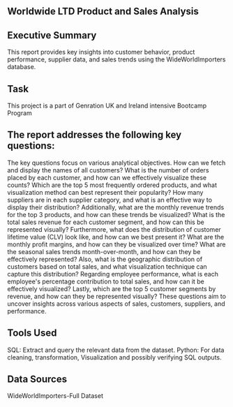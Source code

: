 ## Worldwide LTD Product and Sales Analysis

## Executive Summary
This report provides key insights into customer behavior, product performance, supplier data, and sales trends using the WideWorldImporters database.

## Task
This project is a part of Genration UK and Ireland intensive Bootcamp Program 

## The report addresses the following key questions:
The key questions focus on various analytical objectives. How can we fetch and display the names of all customers? What is the number of orders placed by each customer, and how can we effectively visualize these counts? Which are the top 5 most frequently ordered products, and what visualization method can best represent their popularity? How many suppliers are in each supplier category, and what is an effective way to display their distribution? Additionally, what are the monthly revenue trends for the top 3 products, and how can these trends be visualized? What is the total sales revenue for each customer segment, and how can this be represented visually? Furthermore, what does the distribution of customer lifetime value (CLV) look like, and how can we best present it? What are the monthly profit margins, and how can they be visualized over time? What are the seasonal sales trends month-over-month, and how can they be effectively represented? Also, what is the geographic distribution of customers based on total sales, and what visualization technique can capture this distribution? Regarding employee performance, what is each employee's percentage contribution to total sales, and how can it be effectively visualized? Lastly, which are the top 5 customer segments by revenue, and how can they be represented visually? These questions aim to uncover insights across various aspects of sales, customers, suppliers, and performance.

## Tools Used
SQL: Extract and query the relevant data from the dataset.
Python: For data cleaning, transformation, Visualization and possibly verifying SQL outputs.

## Data Sources
WideWorldImporters-Full Dataset
